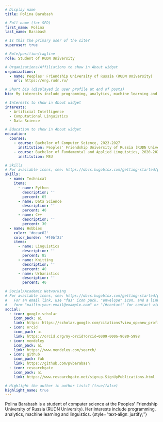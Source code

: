 ```yaml
---
# Display name
title: Polina Barabash

# Full name (for SEO)
first_name: Polina
last_name: Barabash

# Is this the primary user of the site?
superuser: true

# Role/position/tagline
role: Student of RUDN University

# Organizations/Affiliations to show in About widget
organizations:
  - name: Peoples' Friendship University of Russia (RUDN University)
    url: https://eng.rudn.ru/

# Short bio (displayed in user profile at end of posts)
bio: My interests include programming, analytics, machine learning and linguistics.

# Interests to show in About widget
interests:
  - Artificial Intelligence
  - Computational Linguistics
  - Data Science

# Education to show in About widget
education:
  courses:
    - course: Bachelor of Computer Science, 2023-2027
      institution: Peoples' Friendship University of Russia (RUDN University)
    - course: Bachelor of Fundamental and Applied Linguistics, 2020-2023
      institution: MSU

# Skills
# For available icons, see: https://docs.hugoblox.com/getting-started/page-builder/#icons
skills:
  - name: Technical
    items:
      - name: Python
        description: ''
        percent: 65
      - name: Data Science
        description: ''
        percent: 40
      - name: C++
        description: ''
        percent: 30
  - name: Hobbies
    color: '#eeac02'
    color_border: '#f0bf23'
    items:
      - name: Linguistics
        description: ''
        percent: 85
      - name: Knitting
        description: ''
        percent: 40
      - name: Urbanistics
        description: ''
        percent: 40

# Social/Academic Networking
# For available icons, see: https://docs.hugoblox.com/getting-started/page-builder/#icons
#   For an email link, use "fas" icon pack, "envelope" icon, and a link in the
#   form "mailto:your-email@example.com" or "/#contact" for contact widget.
social:
  - icon: google-scholar
    icon_pack: ai
    link: https: https://scholar.google.com/citations?view_op=new_profile&hl=ru
  - icon: orcid
    icon_pack: ai
    link: https://orcid.org/my-orcid?orcid=0009-0006-9680-5998
  - icon: mendeley
    icon_pack: ai
    link: https://www.mendeley.com/search/
  - icon: github
    icon_pack: fab
    link: https://github.com/pvbarabash
  - icon: researchgate
    icon_pack: ai
    link: https://www.researchgate.net/signup.SignUpPublications.html

# Highlight the author in author lists? (true/false)
highlight_name: true
---
```


Polina Barabash is a student of computer science at the Peoples' Friendship University of Russia (RUDN University). Her interests include programming, analytics, machine learning and linguistics. 
{style="text-align: justify;"}
